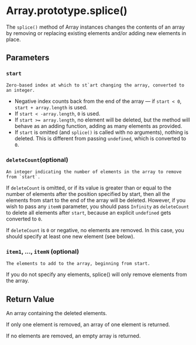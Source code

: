 # Array.prototype.splice()

The `splice()` method of Array instances changes the contents of an array by removing or replacing existing elements and/or adding new elements in place.

## Parameters

### `start`

    Zero-based index at which to st`art changing the array, converted to an integer.

- Negative index counts back from the end of the array — if `start < 0`, `start + array.length` is used.
- If `start < -array.length`, `0` is used.
- If `start >= array.length`, no element will be deleted, but the method will behave as an adding function, adding as many elements as provided.
- If `start` is omitted (and `splice()` is called with no arguments), nothing is deleted. This is different from passing `undefined`, which is converted to `0`.

### `deleteCount`(optional)

    An integer indicating the number of elements in the array to remove from `start`.

If `deleteCount` is omitted, or if its value is greater than or equal to the number of elements after the position specified by start, then all the elements from start to the end of the array will be deleted. However, if you wish to pass any `itemN` parameter, you should pass `Infinity` as `deleteCount` to delete all elements after `start`, because an explicit `undefined` gets converted to `0`.

If `deleteCount` is `0` or negative, no elements are removed. In this case, you should specify at least one new element (see below).

### `item1`, …, `itemN` (optional)

    The elements to add to the array, beginning from start.

If you do not specify any elements, splice() will only remove elements from the array.

## Return Value

An array containing the deleted elements.

If only one element is removed, an array of one element is returned.

If no elements are removed, an empty array is returned.
